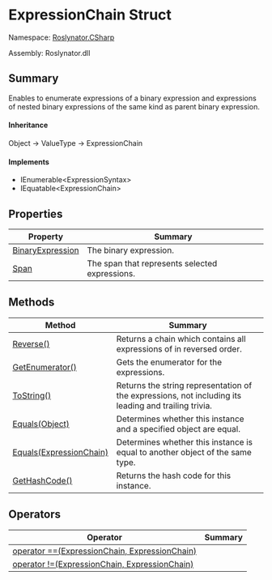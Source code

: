 # ExpressionChain Struct

Namespace: [Roslynator.CSharp](../README.md)

Assembly: Roslynator\.dll

## Summary

Enables to enumerate expressions of a binary expression and expressions of nested binary expressions of the same kind as parent binary expression\.

#### Inheritance

Object &#x2192; ValueType &#x2192; ExpressionChain

#### Implements

* IEnumerable\<ExpressionSyntax>
* IEquatable\<ExpressionChain>

## Properties

| Property| Summary|
| --- | --- |
| [BinaryExpression](BinaryExpression/README.md) | The binary expression\. |
| [Span](Span/README.md) | The span that represents selected expressions\. |

## Methods

| Method| Summary|
| --- | --- |
| [Reverse()](Reverse/README.md) | Returns a chain which contains all expressions of  in reversed order\. |
| [GetEnumerator()](GetEnumerator/README.md) | Gets the enumerator for the expressions\. |
| [ToString()](ToString/README.md) | Returns the string representation of the expressions, not including its leading and trailing trivia\. |
| [Equals(Object)](Equals/README.md) | Determines whether this instance and a specified object are equal\. |
| [Equals(ExpressionChain)](Equals/README.md) | Determines whether this instance is equal to another object of the same type\. |
| [GetHashCode()](GetHashCode/README.md) | Returns the hash code for this instance\. |

## Operators

| Operator| Summary|
| --- | --- |
| [operator ==(ExpressionChain, ExpressionChain)](op_Equality/README.md) | |
| [operator !=(ExpressionChain, ExpressionChain)](op_Inequality/README.md) | |

